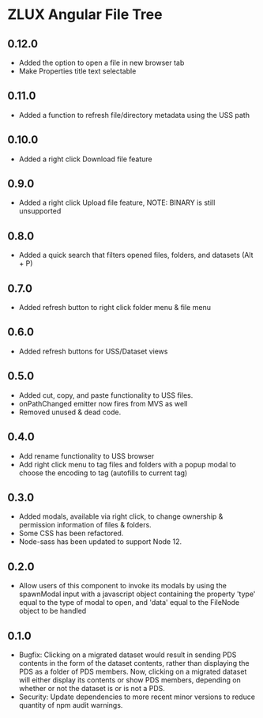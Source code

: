 # ZLUX Angular File Tree

## 0.12.0
* Added the option to open a file in new browser tab
* Make Properties title text selectable

## 0.11.0
* Added a function to refresh file/directory metadata using the USS path 

## 0.10.0

* Added a right click Download file feature

## 0.9.0

* Added a right click Upload file feature, NOTE: BINARY is still unsupported

## 0.8.0

* Added a quick search that filters opened files, folders, and datasets (Alt + P)

## 0.7.0

* Added refresh button to right click folder menu & file menu

## 0.6.0

* Added refresh buttons for USS/Dataset views

## 0.5.0

* Added cut, copy, and paste functionality to USS files.
* onPathChanged emitter now fires from MVS as well
* Removed unused & dead code.

## 0.4.0

* Add rename functionality to USS browser
* Add right click menu to tag files and folders with a  popup modal to choose the encoding to tag (autofills to current tag)

## 0.3.0

* Added modals, available via right click, to change ownership & permission information of files & folders.
* Some CSS has been refactored.
* Node-sass has been updated to support Node 12.

## 0.2.0

* Allow users of this component to invoke its modals by using the spawnModal input with a javascript object containing the property 'type' equal to the type of modal to open, and 'data' equal to the FileNode object to be handled

## 0.1.0

* Bugfix: Clicking on a migrated dataset would result in sending PDS contents in the form of the dataset contents, rather than displaying the PDS as a folder of PDS members. Now, clicking on a migrated dataset will either display its contents or show PDS members, depending on whether or not the dataset is or is not a PDS.
* Security: Update dependencies to more recent minor versions to reduce quantity of npm audit warnings.